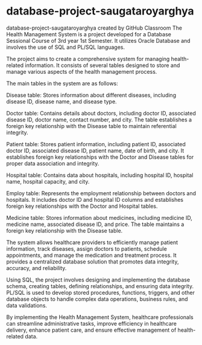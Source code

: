 # database-project-saugataroyarghya
database-project-saugataroyarghya created by GitHub Classroom
The Health Management System is a project developed for a Database Sessional Course of 3rd year 1st Semester. It utilizes Oracle Database and involves the use of SQL and PL/SQL languages.

The project aims to create a comprehensive system for managing health-related information. It consists of several tables designed to store and manage various aspects of the health management process.

The main tables in the system are as follows:

Disease table: Stores information about different diseases, including disease ID, disease name, and disease type.

Doctor table: Contains details about doctors, including doctor ID, associated disease ID, doctor name, contact number, and city. The table establishes a foreign key relationship with the Disease table to maintain referential integrity.

Patient table: Stores patient information, including patient ID, associated doctor ID, associated disease ID, patient name, date of birth, and city. It establishes foreign key relationships with the Doctor and Disease tables for proper data association and integrity.

Hospital table: Contains data about hospitals, including hospital ID, hospital name, hospital capacity, and city.

Employ table: Represents the employment relationship between doctors and hospitals. It includes doctor ID and hospital ID columns and establishes foreign key relationships with the Doctor and Hospital tables.

Medicine table: Stores information about medicines, including medicine ID, medicine name, associated disease ID, and price. The table maintains a foreign key relationship with the Disease table.

The system allows healthcare providers to efficiently manage patient information, track diseases, assign doctors to patients, schedule appointments, and manage the medication and treatment process. It provides a centralized database solution that promotes data integrity, accuracy, and reliability.

Using SQL, the project involves designing and implementing the database schema, creating tables, defining relationships, and ensuring data integrity. PL/SQL is used to develop stored procedures, functions, triggers, and other database objects to handle complex data operations, business rules, and data validations.

By implementing the Health Management System, healthcare professionals can streamline administrative tasks, improve efficiency in healthcare delivery, enhance patient care, and ensure effective management of health-related data.
